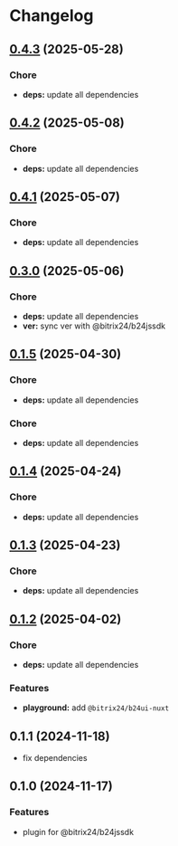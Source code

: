 # Changelog

## [0.4.3](https://github.com/bitrix24/b24jssdk-nuxt/compare/v0.4.2...v0.4.3) (2025-05-28)

### Chore

* **deps:** update all dependencies

## [0.4.2](https://github.com/bitrix24/b24jssdk-nuxt/compare/v0.4.1...v0.4.2) (2025-05-08)

### Chore

* **deps:** update all dependencies

## [0.4.1](https://github.com/bitrix24/b24jssdk-nuxt/compare/v0.3.0...v0.4.1) (2025-05-07)

### Chore

* **deps:** update all dependencies

## [0.3.0](https://github.com/bitrix24/b24jssdk-nuxt/compare/v0.1.5...v0.3.0) (2025-05-06)

### Chore

* **deps:** update all dependencies
* **ver:** sync ver with @bitrix24/b24jssdk

## [0.1.5](https://github.com/bitrix24/b24jssdk-nuxt/compare/v0.1.4...v0.1.5) (2025-04-30)

### Chore

* **deps:** update all dependencies

### Chore

* **deps:** update all dependencies

## [0.1.4](https://github.com/bitrix24/b24jssdk-nuxt/compare/v0.1.3...v0.1.4) (2025-04-24)

### Chore

* **deps:** update all dependencies

## [0.1.3](https://github.com/bitrix24/b24jssdk-nuxt/compare/v0.1.2...v0.1.3) (2025-04-23)

### Chore

* **deps:** update all dependencies

## [0.1.2](https://github.com/bitrix24/b24jssdk-nuxt/compare/v0.1.1...v0.1.2) (2025-04-02)

### Chore

* **deps:** update all dependencies

### Features

* **playground:** add `@bitrix24/b24ui-nuxt`

## 0.1.1 (2024-11-18)

- fix dependencies

## 0.1.0 (2024-11-17)

### Features

- plugin for @bitrix24/b24jssdk
